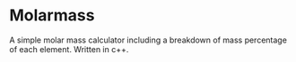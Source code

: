 # Molarmass
A simple molar mass calculator including a breakdown of mass percentage of each element.
Written in c++.
